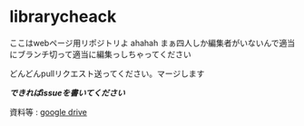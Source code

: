 # librarycheack



ここはwebページ用リポジトリよ
ahahah
まぁ四人しか編集者がいないんで適当にブランチ切って適当に編集っしちゃってください

どんどんpullリクエスト送ってください。マージします

***できればissueを書いてください***

資料等 : [google drive](https://drive.google.com/drive/folders/1YB1rYuMj9Dod96YIM1sCtQFkhL5izmdC?usp=sharing)
